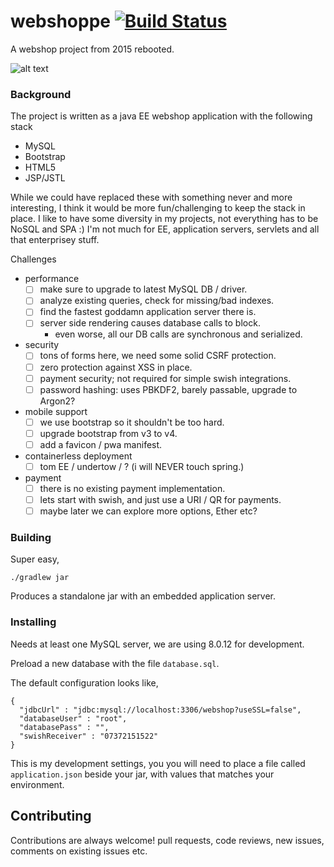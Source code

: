 # webshoppe [![Build Status](https://travis-ci.org/codingchili/webshoppe.svg?branch=master)](https://travis-ci.org/codingchili/webshoppe)

A webshop project from 2015 rebooted. 

![alt text](https://raw.githubusercontent.com/codingchili/webshoppe/master/scrapbook/2-styling-fixes.PNG "Current snapshot version")

### Background

The project is written as a java EE webshop application with the following stack
* MySQL
* Bootstrap
* HTML5
* JSP/JSTL

While we could have replaced these with something never and more interesting, I think
it would be more fun/challenging to keep the stack in place. I like to have some diversity
in my projects, not everything has to be NoSQL and SPA :) I'm not much for EE, application
servers, servlets and all that enterprisey stuff. 



Challenges
- performance
  - [ ] make sure to upgrade to latest MySQL DB / driver.
  - [ ] analyze existing queries, check for missing/bad indexes.
  - [ ] find the fastest goddamn application server there is.
  - [ ] server side rendering causes database calls to block.
    - even worse, all our DB calls are synchronous and serialized.
- security 
  - [ ] tons of forms here, we need some solid CSRF protection.
  - [ ] zero protection against XSS in place.
  - [ ] payment security; not required for simple swish integrations.
  - [ ] password hashing: uses PBKDF2, barely passable, upgrade to Argon2?
- mobile support
  - [ ] we use bootstrap so it shouldn't be too hard.
  - [ ] upgrade bootstrap from v3 to v4.
  - [ ] add a favicon / pwa manifest.
- containerless deployment
  - [ ] tom EE / undertow / ? (i will NEVER touch spring.)
- payment
  - [ ] there is no existing payment implementation.
  - [ ] lets start with swish, and just use a URI / QR for payments.
  - [ ] maybe later we can explore more options, Ether etc?

### Building
Super easy, 

```
./gradlew jar
```

Produces a standalone jar with an embedded application server.

### Installing

Needs at least one MySQL server, we are using 8.0.12 for development.

Preload a new database with the file `database.sql`.

The default configuration looks like,
```
{
  "jdbcUrl" : "jdbc:mysql://localhost:3306/webshop?useSSL=false",
  "databaseUser" : "root",
  "databasePass" : "",
  "swishReceiver" : "07372151522"
}
``` 
This is my development settings, you you will need to place a file called `application.json` beside your
jar, with values that matches your environment.

## Contributing
Contributions are always welcome! pull requests, code reviews, new issues, comments on existing issues etc.